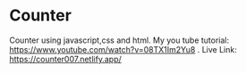 # Counter
Counter using javascript,css and html.
My you tube tutorial: https://www.youtube.com/watch?v=08TX1Im2Yu8 .
Live Link: https://counter007.netlify.app/
